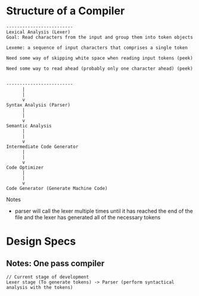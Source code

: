 # Structure of a Compiler
```
-------------------------
Lexical Analysis (Lexer)
Goal: Read characters from the input and group them into token objects

Lexeme: a sequence of input characters that comprises a single token

Need some way of skipping white space when reading input tokens (peek)

Need some way to read ahead (probably only one character ahead) (peek)


-------------------------
      |
      |
      v
Syntax Analysis (Parser)
      |
      |
      v
Semantic Analysis
      |
      |
      v
Intermediate Code Generator
      |
      |
      v
Code Optimizer 
      |
      |
      v
Code Generator (Generate Machine Code)

```

Notes
- parser will call the lexer multiple times until it has
  reached the end of the file and the lexer has generated
  all of the necessary tokens


# Design Specs
## Notes: One pass compiler

```
// Current stage of development
Lexer stage (To generate tokens) -> Parser (perform syntactical analysis with the tokens)
```

